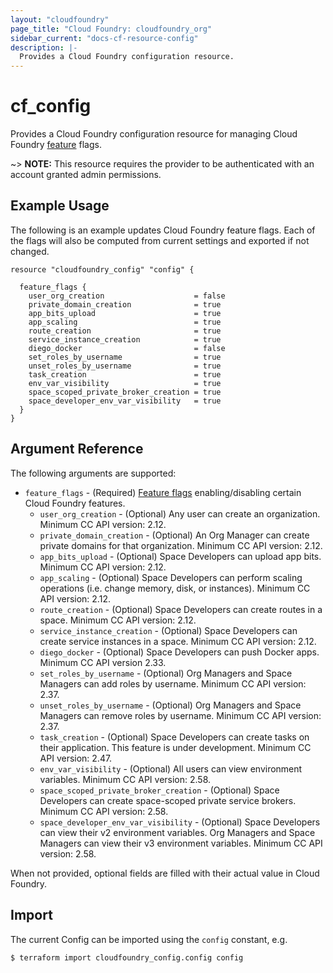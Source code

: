 ```yaml
---
layout: "cloudfoundry"
page_title: "Cloud Foundry: cloudfoundry_org"
sidebar_current: "docs-cf-resource-config"
description: |-
  Provides a Cloud Foundry configuration resource.
---
```


# cf\_config

Provides a Cloud Foundry configuration resource for managing Cloud Foundry [feature](https://docs.cloudfoundry.org/adminguide/listing-feature-flags.html) flags.

~> **NOTE:** This resource requires the provider to be authenticated with an account granted admin permissions.
 

## Example Usage

The following is an example updates Cloud Foundry feature flags. Each of the flags will also be computed from current settings and exported if not changed.

```
resource "cloudfoundry_config" "config" {

  feature_flags {
    user_org_creation                    = false
    private_domain_creation              = true
    app_bits_upload                      = true
    app_scaling                          = true
    route_creation                       = true
    service_instance_creation            = true
    diego_docker                         = false
    set_roles_by_username                = true
    unset_roles_by_username              = true
    task_creation                        = true
    env_var_visibility                   = true
    space_scoped_private_broker_creation = true
    space_developer_env_var_visibility   = true
  }
}
```

## Argument Reference

The following arguments are supported:

* `feature_flags` - (Required) [Feature flags](https://docs.cloudfoundry.org/adminguide/listing-feature-flags.html) enabling/disabling certain Cloud Foundry features.
  - `user_org_creation` - (Optional) Any user can create an organization. Minimum CC API version: 2.12.
  - `private_domain_creation` - (Optional) An Org Manager can create private domains for that organization. Minimum CC API version: 2.12.
  - `app_bits_upload` - (Optional) Space Developers can upload app bits. Minimum CC API version: 2.12.
  - `app_scaling` - (Optional) Space Developers can perform scaling operations (i.e. change memory, disk, or instances). Minimum CC API version: 2.12.
  - `route_creation` - (Optional) Space Developers can create routes in a space. Minimum CC API version: 2.12.
  - `service_instance_creation` - (Optional) Space Developers can create service instances in a space. Minimum CC API version: 2.12.
  - `diego_docker` - (Optional) Space Developers can push Docker apps. Minimum CC API version 2.33.
  - `set_roles_by_username` - (Optional) Org Managers and Space Managers can add roles by username. Minimum CC API version: 2.37.
  - `unset_roles_by_username` - (Optional) Org Managers and Space Managers can remove roles by username. Minimum CC API version: 2.37.
  - `task_creation` - (Optional) Space Developers can create tasks on their application. This feature is under development. Minimum CC API version: 2.47.
  - `env_var_visibility` - (Optional) All users can view environment variables. Minimum CC API version: 2.58.
  - `space_scoped_private_broker_creation` - (Optional) Space Developers can create space-scoped private service brokers. Minimum CC API version: 2.58.
  - `space_developer_env_var_visibility` - (Optional) Space Developers can view their v2 environment variables. Org Managers and Space Managers can view their v3 environment variables. Minimum CC API version: 2.58.

When not provided, optional fields are filled with their actual value in Cloud Foundry.

## Import

The current Config can be imported using the `config` constant, e.g.

```
$ terraform import cloudfoundry_config.config config
```
